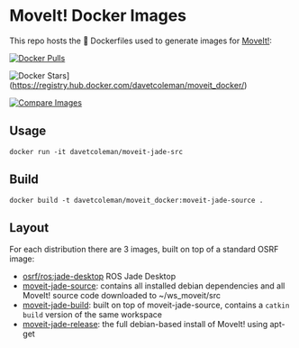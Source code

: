 # MoveIt! Docker Images
This repo hosts the :whale: Dockerfiles used to generate images for [MoveIt!](moveit.ros.org):

[![Docker Pulls](https://img.shields.io/docker/pulls/davetcoleman/moveit_docker.svg?maxAge=2592000)](https://hub.docker.com/r/davetcoleman/moveit_docker/)

![Docker Stars](https://img.shields.io/docker/stars/davetcoleman/moveit_docker.svg)](https://registry.hub.docker.com/davetcoleman/moveit_docker/)

[![Compare Images](https://badge.imagelayers.io/davetcoleman/moveit_docker:latest.svg)](https://imagelayers.io/?images=davetcoleman/moveit_docker)

## Usage

    docker run -it davetcoleman/moveit-jade-src

## Build

    docker build -t davetcoleman/moveit_docker:moveit-jade-source .

## Layout

For each distribution there are 3 images, built on top of a standard OSRF image:

 - [osrf/ros:jade-desktop](https://github.com/osrf/docker_images/blob/master/ros/jade/jade-desktop/Dockerfile) ROS Jade Desktop
 - [moveit-jade-source](https://github.com/davetcoleman/moveit_docker/blob/master/jade/source/Dockerfile): contains all installed debian dependencies and all MoveIt! source code downloaded to ~/ws_moveit/src
 - [moveit-jade-build](https://github.com/davetcoleman/moveit_docker/blob/master/jade/build/Dockerfile): built on top of moveit-jade-source, contains a ``catkin build`` version of the same workspace
 - [moveit-jade-release](https://github.com/davetcoleman/moveit_docker/blob/master/jade/release/Dockerfile): the full debian-based install of MoveIt! using apt-get
